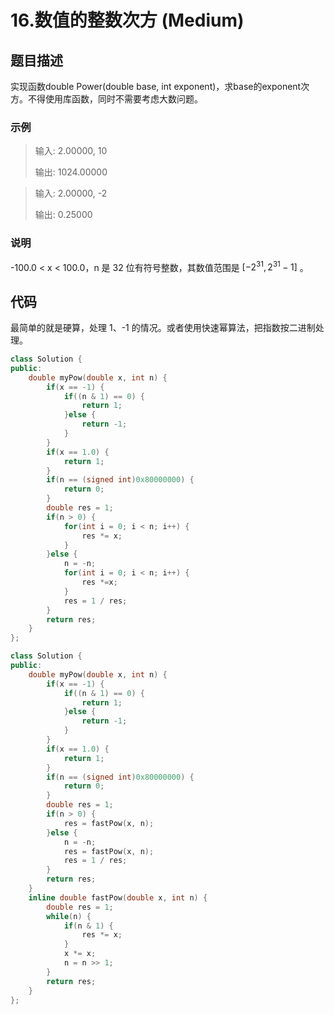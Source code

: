# 16.数值的整数次方 (Medium)

## 题目描述

实现函数double Power(double base, int exponent)，求base的exponent次方。不得使用库函数，同时不需要考虑大数问题。

### 示例

> 输入: 2.00000, 10
> 
> 输出: 1024.00000

> 输入: 2.00000, -2
> 
> 输出: 0.25000

### 说明

-100.0 < x < 100.0，n 是 32 位有符号整数，其数值范围是 $[−2^{31}, 2^{31} − 1]$ 。

## 代码

最简单的就是硬算，处理 1、-1 的情况。或者使用快速幂算法，把指数按二进制处理。

```c++ tab="硬算"
class Solution {
public:
    double myPow(double x, int n) {
        if(x == -1) {
            if((n & 1) == 0) {
                return 1;
            }else {
                return -1;
            }
        }
        if(x == 1.0) {
            return 1;
        }
        if(n == (signed int)0x80000000) {
            return 0;
        }
        double res = 1;
        if(n > 0) {
            for(int i = 0; i < n; i++) {
                res *= x;
            }
        }else {
            n = -n;
            for(int i = 0; i < n; i++) {
                res *=x;
            }
            res = 1 / res;
        }
        return res;
    }
};
```

```c++ tab="快速幂"
class Solution {
public:
    double myPow(double x, int n) {
        if(x == -1) {
            if((n & 1) == 0) {
                return 1;
            }else {
                return -1;
            }
        }
        if(x == 1.0) {
            return 1;
        }
        if(n == (signed int)0x80000000) {
            return 0;
        }
        double res = 1;
        if(n > 0) {
            res = fastPow(x, n);
        }else {
            n = -n;
            res = fastPow(x, n);
            res = 1 / res;
        }
        return res;
    }
    inline double fastPow(double x, int n) {
        double res = 1;
        while(n) {
            if(n & 1) {
                res *= x;
            }
            x *= x;
            n = n >> 1;
        }
        return res;
    }
};
```
